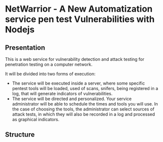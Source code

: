 # NetWarrior - A New Automatization service pen test Vulnerabilities with Nodejs

## Presentation
This is a web service for vulnerability detection and attack testing for penetration testing on a computer network.

It will be divided into two forms of execution:

- The service will be executed inside a server, where some specific pentest tools will be loaded, used of scans, snifers, being registered in a log, that will generate indicators of vulnerabilities.
- The service will be directed and personalized. Your service administrator will be able to schedule the times and tools you will use. In the case of choosing the tools, the administrator can select sources of attack tests, in which they will also be recorded in a log and processed as graphical indicators.


## Structure
